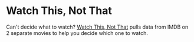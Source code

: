 # Watch This, Not That
Can't decide what to watch? [Watch This, Not That](https://nleake.github.io/movie-fight/) pulls data from IMDB on 2 separate movies to help you decide which one to watch.
